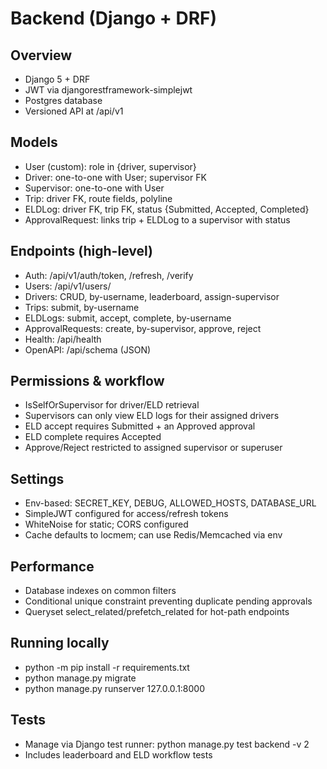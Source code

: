 # Backend (Django + DRF)

## Overview
- Django 5 + DRF
- JWT via djangorestframework-simplejwt
- Postgres database
- Versioned API at /api/v1

## Models
- User (custom): role in {driver, supervisor}
- Driver: one-to-one with User; supervisor FK
- Supervisor: one-to-one with User
- Trip: driver FK, route fields, polyline
- ELDLog: driver FK, trip FK, status {Submitted, Accepted, Completed}
- ApprovalRequest: links trip + ELDLog to a supervisor with status

## Endpoints (high-level)
- Auth: /api/v1/auth/token, /refresh, /verify
- Users: /api/v1/users/
- Drivers: CRUD, by-username, leaderboard, assign-supervisor
- Trips: submit, by-username
- ELDLogs: submit, accept, complete, by-username
- ApprovalRequests: create, by-supervisor, approve, reject
- Health: /api/health
- OpenAPI: /api/schema (JSON)

## Permissions & workflow
- IsSelfOrSupervisor for driver/ELD retrieval
- Supervisors can only view ELD logs for their assigned drivers
- ELD accept requires Submitted + an Approved approval
- ELD complete requires Accepted
- Approve/Reject restricted to assigned supervisor or superuser

## Settings
- Env-based: SECRET_KEY, DEBUG, ALLOWED_HOSTS, DATABASE_URL
- SimpleJWT configured for access/refresh tokens
- WhiteNoise for static; CORS configured
- Cache defaults to locmem; can use Redis/Memcached via env

## Performance
- Database indexes on common filters
- Conditional unique constraint preventing duplicate pending approvals
- Queryset select_related/prefetch_related for hot-path endpoints

## Running locally
- python -m pip install -r requirements.txt
- python manage.py migrate
- python manage.py runserver 127.0.0.1:8000

## Tests
- Manage via Django test runner: python manage.py test backend -v 2
- Includes leaderboard and ELD workflow tests

